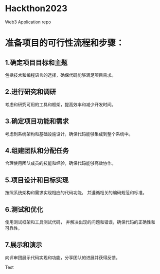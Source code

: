 # Hackthon2023
Web3 Application repo

# 准备项目的可行性流程和步骤：

## 1.确定项目目标和主题
包括技术和编程语言的选择，确保代码能够满足项目需求。

## 2.进行研究和调研
考虑和研究可用的工具和框架，提高效率和减少开发时间。

## 3.确定项目功能和需求
考虑到系统架构和基础设施设计，确保代码能够集成到整个系统中。

## 4.组建团队和分配任务
合理使用团队成员的技能和经验，确保代码能够高效协作。

## 5.项目设计和目标实现
按照系统架构和需求实现相应的代码功能，
并遵循相关的编码规范和标准。

## 6.测试和优化
使用测试框架和工具测试代码，
并解决出现的问题和错误，确保代码的正确性和可靠性。

## 7.展示和演示
向评审团展示代码实现和功能，分享团队的进展并获得反馈。

Test

